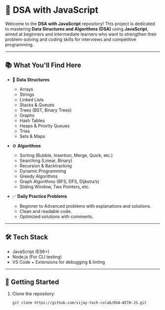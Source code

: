 # 🧠 DSA with JavaScript

Welcome to the **DSA with JavaScript** repository! This project is dedicated to mastering **Data Structures and Algorithms (DSA)** using **JavaScript**, aimed at beginners and intermediate learners who want to strengthen their problem-solving and coding skills for interviews and competitive programming.

---

## 📚 What You'll Find Here

- 🔢 **Data Structures**
  - Arrays
  - Strings
  - Linked Lists
  - Stacks & Queues
  - Trees (BST, Binary Trees)
  - Graphs
  - Hash Tables
  - Heaps & Priority Queues
  - Tries
  - Sets & Maps

- ⚙️ **Algorithms**
  - Sorting (Bubble, Insertion, Merge, Quick, etc.)
  - Searching (Linear, Binary)
  - Recursion & Backtracking
  - Dynamic Programming
  - Greedy Algorithms
  - Graph Algorithms (BFS, DFS, Dijkstra’s)
  - Sliding Window, Two Pointers, etc.

- ✅ **Daily Practice Problems**
  - Beginner to Advanced problems with explanations and solutions.
  - Clean and readable code.
  - Optimized solutions with comments.

---

## 🛠️ Tech Stack

- JavaScript (ES6+)
- Node.js (For CLI testing)
- VS Code + Extensions for debugging & linting

---


## 🚀 Getting Started

1. Clone the repository:
   ```bash
   git clone https://github.com/vijay-tech-colab/DSA-WITH-JS.git


